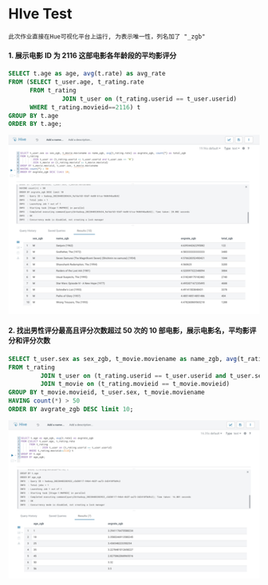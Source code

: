 # HIve Test

    此次作业直接在Hue可视化平台上运行, 为表示唯一性，列名加了 "_zgb"

#### 1. 展示电影 ID 为 2116 这部电影各年龄段的平均影评分

```sql
SELECT t.age as age, avg(t.rate) as avg_rate
FROM (SELECT t_user.age, t_rating.rate
      FROM t_rating
               JOIN t_user on (t_rating.userid == t_user.userid)
      WHERE t_rating.movieid==2116) t
GROUP BY t.age
ORDER BY t.age;
```
![](./task_1.jpg)


#### 2. 找出男性评分最高且评分次数超过 50 次的 10 部电影，展示电影名，平均影评分和评分次数
```sql
SELECT t_user.sex as sex_zgb, t_movie.moviename as name_zgb, avg(t_rating.rate) as avgrate_zgb, count(*) as total_zgb
FROM t_rating
         JOIN t_user on (t_rating.userid == t_user.userid and t_user.sex == 'M')
         JOIN t_movie on (t_rating.movieid == t_movie.movieid)
GROUP BY t_movie.movieid, t_user.sex, t_movie.moviename
HAVING count(*) > 50
ORDER BY avgrate_zgb DESC limit 10;
```
![](./task_2.jpg)